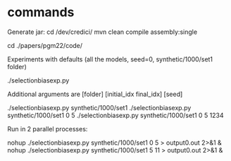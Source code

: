 commands
==============


Generate jar:
cd /dev/credici/
mvn clean compile assembly:single

cd ./papers/pgm22/code/


Experiments with defaults (all the models, seed=0, synthetic/1000/set1 folder)

./selectionbiasexp.py

Additional arguments are [folder] [initial_idx final_idx] [seed]

./selectionbiasexp.py synthetic/1000/set1
./selectionbiasexp.py synthetic/1000/set1 0 5
./selectionbiasexp.py synthetic/1000/set1 0 5 1234


Run in 2 parallel processes:

nohup ./selectionbiasexp.py synthetic/1000/set1 0 5 > output0.out 2>&1 &
nohup ./selectionbiasexp.py synthetic/1000/set1 5 11 > output0.out 2>&1 &

